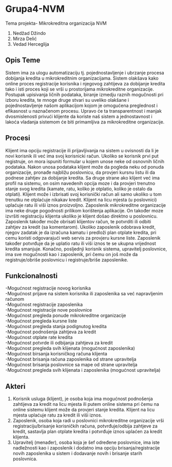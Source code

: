 # Grupa4-NVM
Tema projekta- Mikrokreditna organizacija NVM

1.	Nedžad Džindo
2.	Mirza Delić
3.	Vedad Herceglija

## Opis Teme

Sistem ima za ulogu automatizaciju tj. pojednostavljenje i ubrzanje procesa dobijanja kredita u mikrokreditnim organizacijama.
Sistem olakšava kako online proces registracije korisnika i njegovog zahtijeva za dobijanje kredita tako i  isti proces koji se vrši u prostorijama mikrokreditne organizacije. Postupak upisivanja ličnih podataka, biranje izmedju raznih mogučnosti pri izboru kredita, te mnoge druge stvari su uveliko olakšane i pojednostavljenje našom aplikacijom kojom je omogućena preglednost i efikasnost u naznačenom procesu. 
Upravo će ta transparentnost i  manjak dvosmislenosti privući klijente da koriste naš sistem a jednostavnost i lakoća vladanja sistemom će biti primamljiva za mikrokreditne organizacije.

## Procesi

Klijent ima opciju registracije ili prijavljivanja na sistem u ovisnosti da li je novi korisnik ili već ima svoj korisnicki račun. Ukoliko se korisnik prvi put registruje, on mora ispuniti formular u kojem unose neke od osnovnih ličnih podataka. Nakon unosa podataka klijent može da pogleda neku od ponuda organizacije, pronađe najbližu poslovnicu, da provjeri kursnu listu ili da podnese zahtjev za dobijanje kredita. Sa druge strane ako klijent već ima profil na sistemu, on osim navedenih opcija moze i da provjeri trenutno stanje svog kredita (kamate, ratu, koliko je otplatio, koliko je ostalo da otplati). Klijent može i izbrisati svoj korisnički račun ali samo ukoliko u tom trenutku ne otplaćuje nikakav kredit. Klijent na licu mjesta (u poslovnici) uplaćuje ratu ili viši iznos proizvoljno.
Zaposlenik mikrokreditne organizacije ima neke druge pogodnosti prilikom korištenja aplikacije. On također moze izvršiti registraciju klijenta ukoliko je klijent došao direktno u poslovnicu. Zaposlenik također može obrisati klijentov račun, te potvrditi ili odbiti zahtjev za kredit (sa komentarom). Ukoliko zaposlenik odobrava kredit, njegov zadatak je da izračuna kamatu i predloži plan otplate kredita, pri cemu koristi odgovarajući web servis za provjeru kursne liste. Zaposlenik također potvrđuje da je uplatio ratu ili viši iznos te se ukupna vrijednost kredita smanjuje.
Konačno, posljednji korisnik sistema, upravitelj poslovnice, ima sve mogučnosti kao i zaposlenik, pri čemu on još može da registruje/obriše poslovnicu i registruje/briše zaposlenike.

## Funkcionalnosti

-Mogućnost registracije novog korisnika  
-Mogućnost prijave na sistem korisnika ili zaposlenika sa već napravljenim računom  
-Mogućnost registracije zaposlenika  
-Mogućnost registracije nove poslovnice  
-Mogućnost pregleda ponude mikrokreditne organizacije  
-Mogućnost pregleda kursne liste  
-Mogućnost pregleda stanja podignutog kredita  
-Mogućnost podnošenja zahtjeva za kredit  
-Mogućnost otplate rate kredita  
-Mogućnost potvrde ili odbijanja zahtjeva za kredit  
-Mogućnost pregleda svih klijenata (mogućnost zaposlenika)  
-Mogućnost birsanja korisničkog računa klijenta  
-Mogućnost brisanja računa zaposlenika od strane upravitelja  
-Mogućnost brisanja poslovnice sa mape od strane upravitelja  
-Mogućnost pregleda svih klijenata i zaposlenika (mogućnost upravitelja)  

## Akteri

1. Korisnik usluga (klijent), je osoba koja ima mogućnost podnošenja zahtijeva za kredit na licu mjesta ili putem online sistema pri čemu na online sistemu klijent može da provjeri stanje kredita. Klijent na licu mjesta uplaćuje ratu za kredit ili viši iznos.
2. Zaposlenik, osoba koja radi u poslovnici mikrokreditne organizacije  vrši registraciju/brisanje korisničkih računa, potvrđuje/odbija zahtjeve za kredit, sastavlja plan otplate kredita i potvrđuje iznos uplaćen za kredit klijenta.
3. Upravitelj (menađer), osoba koja je šef određene poslovnice, ima iste nadležnosti kao i zaposlenik i dodatno ima opciju brisanja/registracije novih zaposlenika u sistem i dodavanje novih i brisanje starih poslovnica.
